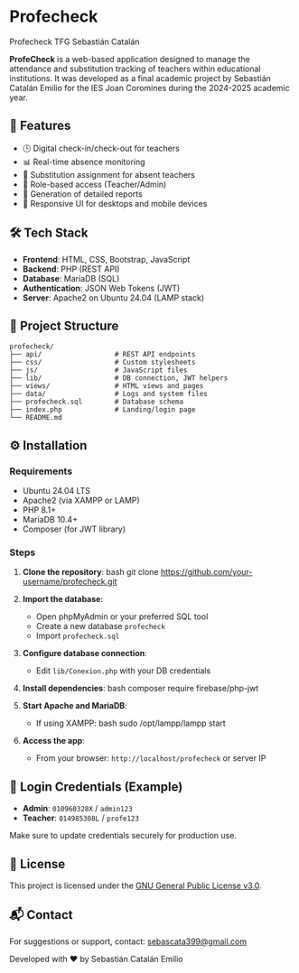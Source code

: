 # Profecheck
Profecheck TFG Sebastián Catalán

**ProfeCheck** is a web-based application designed to manage the attendance and substitution tracking of teachers within educational institutions. It was developed as a final academic project by Sebastián Catalán Emilio for the IES Joan Coromines during the 2024-2025 academic year.


## 🚀 Features

- 🕒 Digital check-in/check-out for teachers
- 📊 Real-time absence monitoring
- 🔄 Substitution assignment for absent teachers
- 👥 Role-based access (Teacher/Admin)
- 📄 Generation of detailed reports
- 📱 Responsive UI for desktops and mobile devices



## 🛠️ Tech Stack

- **Frontend**: HTML, CSS, Bootstrap, JavaScript
- **Backend**: PHP (REST API)
- **Database**: MariaDB (SQL)
- **Authentication**: JSON Web Tokens (JWT)
- **Server**: Apache2 on Ubuntu 24.04 (LAMP stack)



## 📂 Project Structure

```
profecheck/
├── api/                  # REST API endpoints
├── css/                  # Custom stylesheets
├── js/                   # JavaScript files
├── lib/                  # DB connection, JWT helpers
├── views/                # HTML views and pages
├── data/                 # Logs and system files
├── profecheck.sql        # Database schema
├── index.php             # Landing/login page
└── README.md
```


## ⚙️ Installation

### Requirements
- Ubuntu 24.04 LTS
- Apache2 (via XAMPP or LAMP)
- PHP 8.1+
- MariaDB 10.4+
- Composer (for JWT library)

### Steps

1. **Clone the repository**:
   bash
   git clone https://github.com/your-username/profecheck.git
   

2. **Import the database**:
   - Open phpMyAdmin or your preferred SQL tool
   - Create a new database `profecheck`
   - Import `profecheck.sql`

3. **Configure database connection**:
   - Edit `lib/Conexion.php` with your DB credentials

4. **Install dependencies**:
   bash
   composer require firebase/php-jwt
   

5. **Start Apache and MariaDB**:
   - If using XAMPP:
     bash
     sudo /opt/lampp/lampp start
     

6. **Access the app**:
   - From your browser: `http://localhost/profecheck` or server IP



## 🔐 Login Credentials (Example)
- **Admin**: `010960328X` / `admin123`
- **Teacher**: `014985308L` / `profe123`

Make sure to update credentials securely for production use.



## 📄 License

This project is licensed under the [GNU General Public License v3.0](https://www.gnu.org/licenses/gpl-3.0.html).



## 📬 Contact

For suggestions or support, contact: [sebascata399@gmail.com](mailto:sebascata399@gmail.com)



Developed with ❤️ by Sebastián Catalán Emilio
